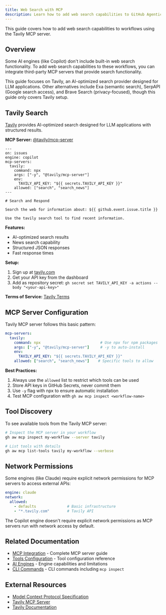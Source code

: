 ```yaml
---
title: Web Search with MCP
description: Learn how to add web search capabilities to GitHub Agentic Workflows using Tavily MCP server.
---
```


This guide covers how to add web search capabilities to workflows using the Tavily MCP server.

## Overview

Some AI engines (like Copilot) don't include built-in web search functionality. To add web search capabilities to these workflows, you can integrate third-party MCP servers that provide search functionality.

This guide focuses on Tavily, an AI-optimized search provider designed for LLM applications. Other alternatives include Exa (semantic search), SerpAPI (Google search access), and Brave Search (privacy-focused), though this guide only covers Tavily setup.

## Tavily Search

[Tavily](https://tavily.com/) provides AI-optimized search designed for LLM applications with structured results.

**MCP Server:** [@tavily/mcp-server](https://github.com/tavily-ai/tavily-mcp-server)

```aw
---
on: issues
engine: copilot
mcp-servers:
  tavily:
    command: npx
    args: ["-y", "@tavily/mcp-server"]
    env:
      TAVILY_API_KEY: "${{ secrets.TAVILY_API_KEY }}"
    allowed: ["search", "search_news"]
---

# Search and Respond

Search the web for information about: ${{ github.event.issue.title }}

Use the tavily search tool to find recent information.
```

**Features:**
- AI-optimized search results
- News search capability
- Structured JSON responses
- Fast response times

**Setup:**
1. Sign up at [tavily.com](https://tavily.com/)
2. Get your API key from the dashboard
3. Add as repository secret: `gh secret set TAVILY_API_KEY -a actions --body "<your-api-key>"`

**Terms of Service:** [Tavily Terms](https://tavily.com/terms)

## MCP Server Configuration

Tavily MCP server follows this basic pattern:

```yaml
mcp-servers:
  tavily:
    command: npx                           # Use npx for npm packages
    args: ["-y", "@tavily/mcp-server"]     # -y to auto-install
    env:
      TAVILY_API_KEY: "${{ secrets.TAVILY_API_KEY }}"
    allowed: ["search", "search_news"]    # Specific tools to allow
```

**Best Practices:**
1. Always use the `allowed` list to restrict which tools can be used
2. Store API keys in GitHub Secrets, never commit them
3. Use `-y` flag with npx to ensure automatic installation
4. Test MCP configuration with `gh aw mcp inspect <workflow-name>`

## Tool Discovery

To see available tools from the Tavily MCP server:

```bash
# Inspect the MCP server in your workflow
gh aw mcp inspect my-workflow --server tavily

# List tools with details
gh aw mcp list-tools tavily my-workflow --verbose
```

## Network Permissions

Some engines (like Claude) require explicit network permissions for MCP servers to access external APIs:

```yaml
engine: claude
network:
  allowed:
    - defaults              # Basic infrastructure
    - "*.tavily.com"        # Tavily API
```

The Copilot engine doesn't require explicit network permissions as MCP servers run with network access by default.

## Related Documentation

- [MCP Integration](/gh-aw/guides/mcps/) - Complete MCP server guide
- [Tools Configuration](/gh-aw/reference/tools/) - Tool configuration reference
- [AI Engines](/gh-aw/reference/engines/) - Engine capabilities and limitations
- [CLI Commands](/gh-aw/tools/cli/) - CLI commands including `mcp inspect`

## External Resources

- [Model Context Protocol Specification](https://github.com/modelcontextprotocol/specification)
- [Tavily MCP Server](https://github.com/tavily-ai/tavily-mcp-server)
- [Tavily Documentation](https://tavily.com/)

